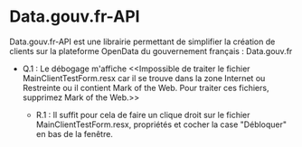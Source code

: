 # Data.gouv.fr-API
Data.gouv.fr-API est une librairie permettant de simplifier la création de clients sur la plateforme OpenData du gouvernement français : Data.gouv.fr 

- Q.1 : Le débogage m'affiche <<Impossible de traiter le fichier MainClientTestForm.resx car il se trouve dans la zone Internet ou Restreinte ou il contient Mark of the Web. Pour traiter ces fichiers, supprimez Mark of the Web.>> 

  - R.1 : Il suffit pour cela de faire un clique droit sur le fichier MainClientTestForm.resx, propriétés et cocher la case "Débloquer" en bas de la fenêtre. 
